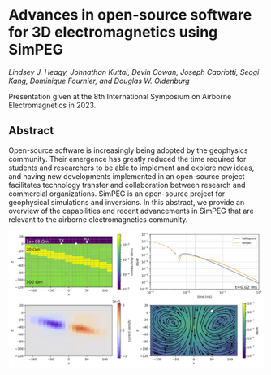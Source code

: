 # Advances in open-source software for 3D electromagnetics using SimPEG

*Lindsey J. Heagy, Johnathan Kuttai, Devin Cowan, Joseph Capriotti, Seogi Kang, Dominique Fournier, and Douglas W. Oldenburg*


Presentation given at the 8th International Symposium on Airborne Electromagnetics in 2023.

## Abstract
Open-source software is increasingly being adopted by the geophysics
community. Their emergence has greatly reduced the time required for
students and researchers to be able to implement and explore new ideas,
and having new developments implemented in an open-source project
facilitates technology transfer and collaboration between research and
commercial organizations. SimPEG is an open-source project for
geophysical simulations and inversions. In this abstract, we provide an
overview of the capabilities and recent advancements in SimPEG that are
relevant to the airborne electromagnetics community.

![thumbnail](abstract/thumbnail.png)
